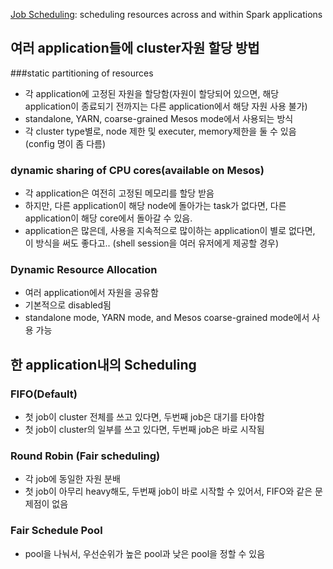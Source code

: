 [Job Scheduling](https://spark.apache.org/docs/latest/job-scheduling.html): scheduling resources across and within Spark applications

## 여러 application들에 cluster자원 할당 방법
###static partitioning of resources
- 각 application에 고정된 자원을 할당함(자원이 할당되어 있으면, 해당 application이 종료되기 전까지는 다른 application에서 해당 자원 사용 불가)
- standalone, YARN, coarse-grained Mesos mode에서 사용되는 방식
- 각 cluster type별로, node 제한 및 executer, memory제한을 둘 수 있음(config 명이 좀 다름)


### dynamic sharing of CPU cores(available on Mesos)
- 각 application은 여전히 고정된 메모리를 할당 받음
- 하지만, 다른 application이 해당 node에 돌아가는 task가 없다면, 다른 application이 해당 core에서 돌아갈 수 있음.
- application은 많은데, 사용을 지속적으로 많이하는 application이 별로 없다면, 이 방식을 써도 좋다고.. (shell session을 여러 유저에게 제공할 경우)

### Dynamic Resource Allocation
- 여러 application에서 자원을 공유함
- 기본적으로 disabled됨
-  standalone mode, YARN mode, and Mesos coarse-grained mode에서 사용 가능


## 한 application내의 Scheduling

### FIFO(Default)
- 첫 job이 cluster 전체를 쓰고 있다면, 두번째 job은 대기를 타야함
- 첫 job이 cluster의 일부를 쓰고 있다면, 두번째 job은 바로 시작됨
### Round Robin (Fair scheduling)
- 각 job에 동일한 자원 분배
- 첫 job이 아무리 heavy해도, 두번째 job이 바로 시작할 수 있어서, FIFO와 같은 문제점이 없음
### Fair Schedule Pool
- pool을 나눠서, 우선순위가 높은 pool과 낮은 pool을 정할 수 있음